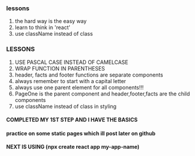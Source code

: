 
### lessons

1. the hard way is the easy way
2. learn to think in 'react'
3. use className instead of class


 ### LESSONS
 
1. USE PASCAL CASE INSTEAD OF CAMELCASE
2. WRAP FUNCTION IN PARENTHESES
3. header, facts and footer functions are separate components
4. always remember to start with a capital letter
5. always use one parent element for all components!!! 
6. PageOne is the parent component and header,footer,facts are the child components
7. use className instead of class in styling




#### COMPLETED MY 1ST STEP AND I HAVE THE BASICS 

#### practice on some static pages which ill post later on github

 #### NEXT IS USING (npx create react app my-app-name)
